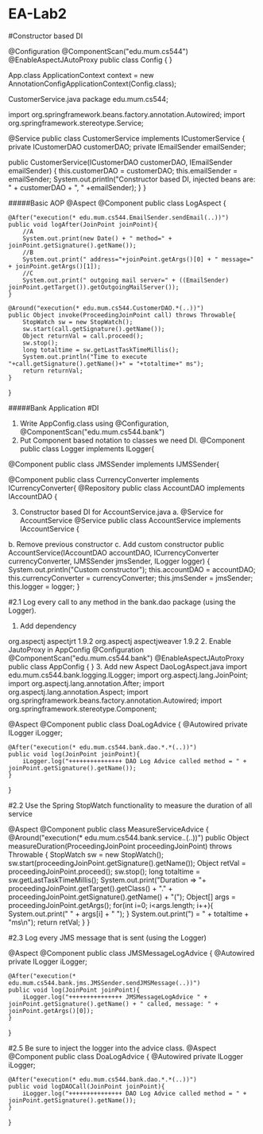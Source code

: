 # EA-Lab2
#Constructor based DI 

@Configuration
@ComponentScan("edu.mum.cs544")
@EnableAspectJAutoProxy
public class Config {
}

App.class
ApplicationContext context = new AnnotationConfigApplicationContext(Config.class);

CustomerService.java
package edu.mum.cs544;

import org.springframework.beans.factory.annotation.Autowired;
import org.springframework.stereotype.Service;

@Service
public class CustomerService implements ICustomerService {   
   private ICustomerDAO customerDAO;
   private IEmailSender emailSender;

   public CustomerService(ICustomerDAO customerDAO, IEmailSender emailSender) {
      this.customerDAO = customerDAO;
      this.emailSender = emailSender;
      System.out.println("Constructor based DI, injected beans are: " + customerDAO + ", " +emailSender);
   }
}

#####Basic AOP
@Aspect
@Component
public class LogAspect {

    @After("execution(* edu.mum.cs544.EmailSender.sendEmail(..))")
    public void logAfter(JoinPoint joinPoint){
        //A
        System.out.print(new Date() + " method=" + joinPoint.getSignature().getName());
        //B
        System.out.print(" address="+joinPoint.getArgs()[0] + " message=" + joinPoint.getArgs()[1]);
        //C
        System.out.print(" outgoing mail server=" + ((EmailSender) joinPoint.getTarget()).getOutgoingMailServer());
    }

    @Around("execution(* edu.mum.cs544.CustomerDAO.*(..))")
    public Object invoke(ProceedingJoinPoint call) throws Throwable{
        StopWatch sw = new StopWatch();
        sw.start(call.getSignature().getName());
        Object returnVal = call.proceed();
        sw.stop();
        long totaltime = sw.getLastTaskTimeMillis();
        System.out.println("Time to execute "+call.getSignature().getName()+" = "+totaltime+" ms");
        return returnVal;
    }
}

#####Bank Application 
#DI
1.	Write AppConfig.class using @Configuration, @ComponentScan("edu.mum.cs544.bank")
2.	Put Component based notation to classes we need DI.
@Component
public class Logger implements ILogger{

@Component
public class JMSSender implements IJMSSender{

@Component
public class CurrencyConverter implements ICurrencyConverter{
@Repository
public class AccountDAO implements IAccountDAO {

3.	Constructor based DI for AccountService.java
a.	@Service for AccountService
@Service
public class AccountService implements IAccountService {

b.	Remove previous constructor
c.	Add custom constructor
public AccountService(IAccountDAO accountDAO, ICurrencyConverter currencyConverter, IJMSSender jmsSender, ILogger logger) {
   System.out.println("Custom constructor");
   this.accountDAO = accountDAO;
   this.currencyConverter = currencyConverter;
   this.jmsSender = jmsSender;
   this.logger = logger;
}
 
#2.1 Log every call to any method in the bank.dao package (using the Logger).
1.	Add dependency
<dependency>
  <groupId>org.aspectj</groupId>
  <artifactId>aspectjrt</artifactId>
  <version>1.9.2</version>
</dependency>
<dependency>
  <groupId>org.aspectj</groupId>
  <artifactId>aspectjweaver</artifactId>
  <version>1.9.2</version>
</dependency>
2.	Enable JautoProxy in AppConfig
@Configuration
@ComponentScan("edu.mum.cs544.bank")
@EnableAspectJAutoProxy
public class AppConfig {
}
3.	Add new Aspect DaoLogAspect.java 
import edu.mum.cs544.bank.logging.ILogger;
import org.aspectj.lang.JoinPoint;
import org.aspectj.lang.annotation.After;
import org.aspectj.lang.annotation.Aspect;
import org.springframework.beans.factory.annotation.Autowired;
import org.springframework.stereotype.Component;

@Aspect
@Component
public class DoaLogAdvice {
    @Autowired
    private ILogger iLogger;

    @After("execution(* edu.mum.cs544.bank.dao.*.*(..))")
    public void log(JoinPoint joinPoint){
        iLogger.log("+++++++++++++++ DAO Log Advice called method = " + joinPoint.getSignature().getName());
    }
}

#2.2 Use the Spring StopWatch functionality to measure the duration of all service

@Aspect
@Component
public class MeasureServiceAdvice {
    @Around("execution(* edu.mum.cs544.bank.service.*.*(..))")
    public Object measureDuration(ProceedingJoinPoint proceedingJoinPoint) throws Throwable {
        StopWatch sw = new StopWatch();
        sw.start(proceedingJoinPoint.getSignature().getName());
        Object retVal = proceedingJoinPoint.proceed();
        sw.stop();
        long totaltime = sw.getLastTaskTimeMillis();
        System.out.print("Duration => "+ proceedingJoinPoint.getTarget().getClass() + "." + proceedingJoinPoint.getSignature().getName() + "(");
        Object[] args = proceedingJoinPoint.getArgs();
        for(int i=0; i<args.length; i++){
            System.out.print(" " + args[i] + " ");
        }
        System.out.print(") = " + totaltime + "ms\n");
        return retVal;
    }
}

#2.3 Log every JMS message that is sent (using the Logger)

@Aspect
@Component
public class JMSMessageLogAdvice {
    @Autowired
    private ILogger iLogger;

    @After("execution(* edu.mum.cs544.bank.jms.JMSSender.sendJMSMessage(..))")
    public void log(JoinPoint joinPoint){
        iLogger.log("+++++++++++++++ JMSMessageLogAdvice " + joinPoint.getSignature().getName() + " called, message: " + joinPoint.getArgs()[0]);
    }
}

#2.5 Be sure to inject the logger into the advice class.
@Aspect
@Component
public class DoaLogAdvice {
    @Autowired
    private ILogger iLogger;

    @After("execution(* edu.mum.cs544.bank.dao.*.*(..))")
    public void logDAOCall(JoinPoint joinPoint){
        iLogger.log("+++++++++++++++ DAO Log Advice called method = " + joinPoint.getSignature().getName());
    }
}


